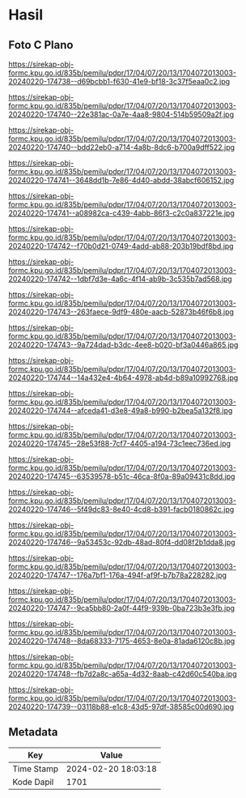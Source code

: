 # Hasil

## Foto C Plano

https://sirekap-obj-formc.kpu.go.id/835b/pemilu/pdpr/17/04/07/20/13/1704072013003-20240220-174738--d69bcbb1-f630-41e9-bf18-3c37f5eaa0c2.jpg

https://sirekap-obj-formc.kpu.go.id/835b/pemilu/pdpr/17/04/07/20/13/1704072013003-20240220-174740--22e381ac-0a7e-4aa8-9804-514b59509a2f.jpg

https://sirekap-obj-formc.kpu.go.id/835b/pemilu/pdpr/17/04/07/20/13/1704072013003-20240220-174740--bdd22eb0-a714-4a8b-8dc6-b700a9dff522.jpg

https://sirekap-obj-formc.kpu.go.id/835b/pemilu/pdpr/17/04/07/20/13/1704072013003-20240220-174741--3648dd1b-7e86-4d40-abdd-38abcf606152.jpg

https://sirekap-obj-formc.kpu.go.id/835b/pemilu/pdpr/17/04/07/20/13/1704072013003-20240220-174741--a08982ca-c439-4abb-86f3-c2c0a837221e.jpg

https://sirekap-obj-formc.kpu.go.id/835b/pemilu/pdpr/17/04/07/20/13/1704072013003-20240220-174742--f70b0d21-0749-4add-ab88-203b19bdf8bd.jpg

https://sirekap-obj-formc.kpu.go.id/835b/pemilu/pdpr/17/04/07/20/13/1704072013003-20240220-174742--1dbf7d3e-4a6c-4f14-ab9b-3c535b7ad568.jpg

https://sirekap-obj-formc.kpu.go.id/835b/pemilu/pdpr/17/04/07/20/13/1704072013003-20240220-174743--263faece-9df9-480e-aacb-52873b46f6b8.jpg

https://sirekap-obj-formc.kpu.go.id/835b/pemilu/pdpr/17/04/07/20/13/1704072013003-20240220-174743--9a724dad-b3dc-4ee8-b020-bf3a0446a865.jpg

https://sirekap-obj-formc.kpu.go.id/835b/pemilu/pdpr/17/04/07/20/13/1704072013003-20240220-174744--14a432e4-4b64-4978-ab4d-b89a10992768.jpg

https://sirekap-obj-formc.kpu.go.id/835b/pemilu/pdpr/17/04/07/20/13/1704072013003-20240220-174744--afceda41-d3e8-49a8-b990-b2bea5a132f8.jpg

https://sirekap-obj-formc.kpu.go.id/835b/pemilu/pdpr/17/04/07/20/13/1704072013003-20240220-174745--28e53f88-7cf7-4405-a194-73c1eec736ed.jpg

https://sirekap-obj-formc.kpu.go.id/835b/pemilu/pdpr/17/04/07/20/13/1704072013003-20240220-174745--63539578-b51c-46ca-8f0a-89a09431c8dd.jpg

https://sirekap-obj-formc.kpu.go.id/835b/pemilu/pdpr/17/04/07/20/13/1704072013003-20240220-174746--5f49dc83-8e40-4cd8-b391-facb0180862c.jpg

https://sirekap-obj-formc.kpu.go.id/835b/pemilu/pdpr/17/04/07/20/13/1704072013003-20240220-174746--9a53453c-92db-48ad-80f4-dd08f2b1dda8.jpg

https://sirekap-obj-formc.kpu.go.id/835b/pemilu/pdpr/17/04/07/20/13/1704072013003-20240220-174747--176a7bf1-176a-494f-af9f-b7b78a228282.jpg

https://sirekap-obj-formc.kpu.go.id/835b/pemilu/pdpr/17/04/07/20/13/1704072013003-20240220-174747--9ca5bb80-2a0f-44f9-939b-0ba723b3e3fb.jpg

https://sirekap-obj-formc.kpu.go.id/835b/pemilu/pdpr/17/04/07/20/13/1704072013003-20240220-174748--8da68333-7175-4653-8e0a-81ada6120c8b.jpg

https://sirekap-obj-formc.kpu.go.id/835b/pemilu/pdpr/17/04/07/20/13/1704072013003-20240220-174748--fb7d2a8c-a65a-4d32-8aab-c42d60c540ba.jpg

https://sirekap-obj-formc.kpu.go.id/835b/pemilu/pdpr/17/04/07/20/13/1704072013003-20240220-174739--03118b88-e1c8-43d5-97df-38585c00d690.jpg


## Metadata

| Key        | Value               |
| ---------- | ------------------- |
| Time Stamp | 2024-02-20 18:03:18 |
| Kode Dapil | 1701                |



